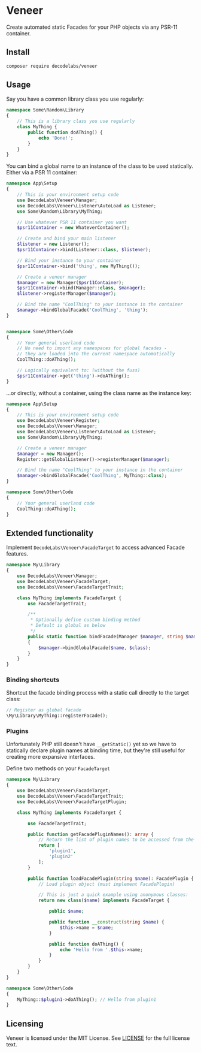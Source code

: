 # Veneer
Create automated static Facades for your PHP objects via any PSR-11 container.

## Install

```bash
composer require decodelabs/veneer
```

## Usage
Say you have a common library class you use regularly:

```php
namespace Some\Random\Library
{
    // This is a library class you use regularly
    class MyThing {
        public function doAThing() {
            echo 'Done!';
        }
    }
}
```

You can bind a global name to an instance of the class to be used statically.
Either via a PSR 11 container:

```php
namespace App\Setup
{
    // This is your environment setup code
    use DecodeLabs\Veneer\Manager;
    use DecodeLabs\Veneer\Listener\AutoLoad as Listener;
    use Some\Random\Library\MyThing;

    // Use whatever PSR 11 container you want
    $psr11Container = new WhateverContainer();

    // Create and bind your main listener
    $listener = new Listener();
    $psr11Container->bind(Listener::class, $listener);

    // Bind your instance to your container
    $psr11Container->bind('thing', new MyThing());

    // Create a veneer manager
    $manager = new Manager($psr11Container);
    $psr11Container->bind(Manager::class, $manager);
    $listener->registerManager($manager);

    // Bind the name "CoolThing" to your instance in the container
    $manager->bindGlobalFacade('CoolThing', 'thing');
}


namespace Some\Other\Code
{
    // Your general userland code
    // No need to import any namespaces for global facades -
    // they are loaded into the current namespace automatically
    CoolThing::doAThing();

    // Logically equivalent to: (without the fuss)
    $psr11Container->get('thing')->doAThing();
}
```

...or directly, without a container, using the class name as the instance key:

```php
namespace App\Setup
{
    // This is your environment setup code
    use DecodeLabs\Veneer\Register;
    use DecodeLabs\Veneer\Manager;
    use DecodeLabs\Veneer\Listener\AutoLoad as Listener;
    use Some\Random\Library\MyThing;

    // Create a veneer manager
    $manager = new Manager();
    Register::getGlobalListener()->registerManager($manager);

    // Bind the name "CoolThing" to your instance in the container
    $manager->bindGlobalFacade('CoolThing', MyThing::class);
}

namespace Some\Other\Code
{
    // Your general userland code
    CoolThing::doAThing();
}
```


## Extended functionality

Implement <code>DecodeLabs\Veneer\FacadeTarget</code> to access advanced Facade features.

```php
namespace My\Library
{
    use DecodeLabs\Veneer\Manager;
    use DecodeLabs\Veneer\FacadeTarget;
    use DecodeLabs\Veneer\FacadeTargetTrait;

    class MyThing implements FacadeTarget {
        use FacadeTargetTrait;

        /**
         * Optionally define custom binding method
         * Default is global as below
         */
        public static function bindFacade(Manager $manager, string $name, string $class): void
        {
            $manager->bindGlobalFacade($name, $class);
        }
    }
}
```

### Binding shortcuts

Shortcut the facade binding process with a static call directly to the target class:

```php
// Register as global facade
\My\Library\MyThing::registerFacade();
```


### Plugins

Unfortunately PHP still doesn't have <code>\__getStatic()</code> yet so we have to statically declare plugin names at binding time, but they're still useful for creating more expansive interfaces.

Define two methods on your <code>FacadeTarget</code>


```php
namespace My\Library
{
    use DecodeLabs\Veneer\FacadeTarget;
    use DecodeLabs\Veneer\FacadeTargetTrait;
    use DecodeLabs\Veneer\FacadeTargetPlugin;

    class MyThing implements FacadeTarget {

        use FacadeTargetTrait;

        public function getFacadePluginNames(): array {
            // Return the list of plugin names to be accessed from the facade
            return [
                'plugin1',
                'plugin2'
            ];
        }

        public function loadFacadePlugin(string $name): FacadePlugin {
            // Load plugin object (must implement FacadePlugin)

            // This is just a quick example using anonymous classes:
            return new class($name) implements FacadeTarget {

                public $name;

                public function __construct(string $name) {
                    $this->name = $name;
                }

                public function doAThing() {
                    echo 'Hello from '.$this->name;
                }
            }
        }
    }
}

namespace Some\Other\Code
{
    MyThing::$plugin1->doAThing(); // Hello from plugin1
}
```


## Licensing
Veneer is licensed under the MIT License. See [LICENSE](./LICENSE) for the full license text.
